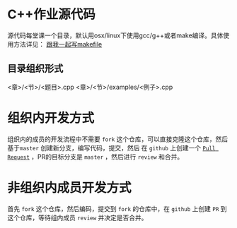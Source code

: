 C++作业源代码
=============
源代码每堂课一个目录，默认用osx/linux下使用gcc/g++或者make编译。具体使用方法详见： [跟我一起写makefile](http://wiki.ubuntu.org.cn/%E8%B7%9F%E6%88%91%E4%B8%80%E8%B5%B7%E5%86%99Makefile)

目录组织形式
------------
<章>/<节>/<题目>.cpp
<章>/<节>/examples/<例子>.cpp

组织内开发方式
==============
组织内的成员的开发流程中不需要 `fork` 这个仓库，可以直接克隆这个仓库，然后基于`master` 创建新分支，编写代码，提交，然后
在 `github` 上创建一个 [`Pull Request`](https://github.com/fudancce/homework-cpp/compare) ，PR的目标分支是 `master` ，然后进行 `review` 和合并。

非组织内成员开发方式
====================
首先 `fork` 这个仓库，然后编码，提交到 `fork` 的仓库中，在 `github` 上创建 `PR` 到这个仓库，等待组内成员 `review` 并决定是否合并。
